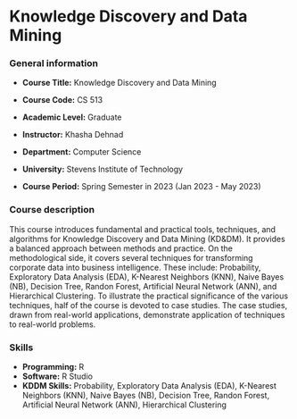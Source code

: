 # Knowledge Discovery and Data Mining

### General information

- **Course Title:** Knowledge Discovery and Data Mining

- **Course Code:** CS 513

- **Academic Level:** Graduate

- **Instructor:** Khasha Dehnad

- **Department:** Computer Science

- **University:** Stevens Institute of Technology

- **Course Period:** Spring Semester in 2023 (Jan 2023 - May 2023)

### Course description

This course introduces fundamental and practical tools, techniques, and algorithms for Knowledge Discovery and Data Mining (KD&DM). It provides a balanced approach between methods and practice. On the methodological side, it covers several techniques for transforming corporate data into business intelligence. These include: Probability, Exploratory Data Analysis (EDA), K-Nearest Neighbors (KNN), Naive Bayes (NB), Decision Tree, Randon Forest, Artificial Neural Network (ANN), and Hierarchical Clustering. To illustrate the practical significance of the various techniques, half of the course is devoted to case studies. The case studies, drawn from real-world applications, demonstrate application of techniques to real-world problems.

### Skills

- **Programming:** R
- **Software:** R Studio
- **KDDM Skills:** Probability, Exploratory Data Analysis (EDA), K-Nearest Neighbors (KNN), Naive Bayes (NB), Decision Tree, Randon Forest, Artificial Neural Network (ANN), Hierarchical Clustering
